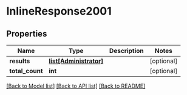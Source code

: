 # InlineResponse2001

## Properties
Name | Type | Description | Notes
------------ | ------------- | ------------- | -------------
**results** | [**list[Administrator]**](Administrator.md) |  | [optional] 
**total_count** | **int** |  | [optional] 

[[Back to Model list]](../README.md#documentation-for-models) [[Back to API list]](../README.md#documentation-for-api-endpoints) [[Back to README]](../README.md)


